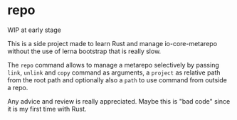 # repo
WIP at early stage

This is a side project made to learn Rust and manage io-core-metarepo without the use of lerna bootstrap that is really slow.

The `repo` command allows to manage a metarepo selectively by passing `link`, `unlink` and `copy` command as arguments, a `project` as relative path from the root path and optionally also a `path` to use command from outside a repo.

Any advice and review is really appreciated. Maybe this is "bad code" since it is my first time with Rust.
